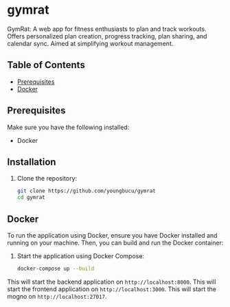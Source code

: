 # gymrat
GymRat: A web app for fitness enthusiasts to plan and track workouts. Offers personalized plan creation, progress tracking, plan sharing, and calendar sync. Aimed at simplifying workout management.



## Table of Contents
- [Prerequisites](#prerequisites)
- [Docker](#docker)


## Prerequisites

Make sure you have the following installed:

- Docker 

## Installation

1. Clone the repository:
   ```bash
   git clone https://github.com/youngbucu/gymrat
   cd gymrat
   ```

## Docker

To run the application using Docker, ensure you have Docker installed and running on your machine. Then, you can build and run the Docker container:


1. Start the application using Docker Compose:
   ```bash
   docker-compose up --build
   ```

This will start the backend application on `http://localhost:8000`.
This will start the frontend application on `http://localhost:3000`.
This will start the mogno  on `http://localhost:27017`.



